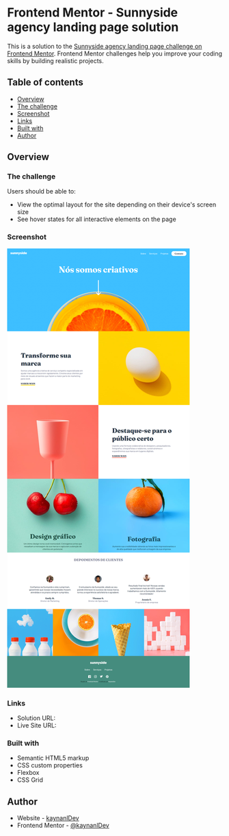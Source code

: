 # Frontend Mentor - Sunnyside agency landing page solution

This is a solution to the [Sunnyside agency landing page challenge on Frontend Mentor](https://www.frontendmentor.io/challenges/sunnyside-agency-landing-page-7yVs3B6ef). Frontend Mentor challenges help you improve your coding skills by building realistic projects.

## Table of contents

  - [Overview](#overview)
  - [The challenge](#the-challenge)
  - [Screenshot](#screenshot)
  - [Links](#links)
  - [Built with](#built-with)
  - [Author](#author)



## Overview

### The challenge

Users should be able to:

- View the optimal layout for the site depending on their device's screen size
- See hover states for all interactive elements on the page

### Screenshot

![](screenshot.png)

### Links

- Solution URL: [](https://your-solution-url.com)
- Live Site URL: [](https://landing-page-agencia-orcin.vercel.app/)


### Built with

- Semantic HTML5 markup
- CSS custom properties
- Flexbox
- CSS Grid


## Author

- Website - [kaynanlDev](https://github.com/kaynanlDev)
- Frontend Mentor - [@kaynanlDev](https://www.frontendmentor.io/profile/kaynanlDev)


